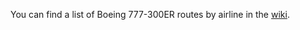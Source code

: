 You can find a list of Boeing 777-300ER routes by airline in the [wiki](https://github.com/eiddor/boeing_b77w_routes/wiki/Boeing-777%E2%80%90300ER-Routes).

